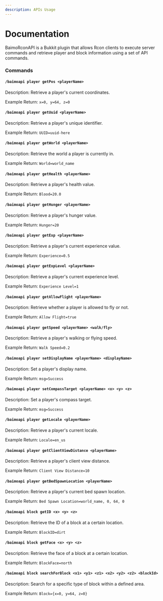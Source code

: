 ```yaml
---
description: APIs Usage
---
```


# Documentation

BaimoRconAPI is a Bukkit plugin that allows Rcon clients to execute server commands and retrieve player and block information using a set of API commands.

### Commands

#### `/baimoapi player getPos <playerName>`

Description: Retrieve a player's current coordinates.

Example Return: `x=0, y=64, z=0`

#### `/baimoapi player getUuid <playerName>`

Description: Retrieve a player's unique identifier.

Example Return: `UUID=uuid-here`

#### `/baimoapi player getWorld <playerName>`

Description: Retrieve the world a player is currently in.

Example Return: `World=world_name`

#### `/baimoapi player getHealth <playerName>`

Description: Retrieve a player's health value.

Example Return: `Blood=20.0`

#### `/baimoapi player getHunger <playerName>`

Description: Retrieve a player's hunger value.

Example Return: `Hunger=20`

#### `/baimoapi player getExp <playerName>`

Description: Retrieve a player's current experience value.

Example Return: `Experience=0.5`

#### `/baimoapi player getExpLevel <playerName>`

Description: Retrieve a player's current experience level.

Example Return: `Experience Level=1`

#### `/baimoapi player getAllowFlight <playerName>`

Description: Retrieve whether a player is allowed to fly or not.

Example Return: `Allow Flight=true`

#### `/baimoapi player getSpeed <playerName> <walk/fly>`

Description: Retrieve a player's walking or flying speed.

Example Return: `Walk Speed=0.2`

#### `/baimoapi player setDisplayName <playerName> <displayName>`

Description: Set a player's display name.

Example Return: `msg=Success`

#### `/baimoapi player setCompassTarget <playerName> <x> <y> <z>`

Description: Set a player's compass target.

Example Return: `msg=Success`

#### `/baimoapi player getLocale <playerName>`

Description: Retrieve a player's current locale.

Example Return: `Locale=en_us`

#### `/baimoapi player getClientViewDistance <playerName>`

Description: Retrieve a player's client view distance.

Example Return: `Client View Distance=10`

#### `/baimoapi player getBedSpawnLocation <playerName>`

Description: Retrieve a player's current bed spawn location.

Example Return: `Bed Spawn Location=world_name, 0, 64, 0`

#### `/baimoapi block getID <x> <y> <z>`

Description: Retrieve the ID of a block at a certain location.

Example Return: `BlockID=dirt`

#### `/baimoapi block getFace <x> <y> <z>`

Description: Retrieve the face of a block at a certain location.

Example Return: `BlockFace=north`

#### `/baimoapi block searchForBlock <x1> <y1> <z1> <x2> <y2> <z2> <blockId>`

Description: Search for a specific type of block within a defined area.

Example Return: `Block={x=0, y=64, z=0}`
